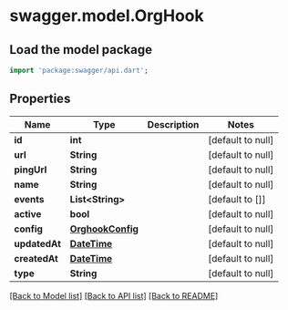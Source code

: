 # swagger.model.OrgHook

## Load the model package
```dart
import 'package:swagger/api.dart';
```

## Properties
Name | Type | Description | Notes
------------ | ------------- | ------------- | -------------
**id** | **int** |  | [default to null]
**url** | **String** |  | [default to null]
**pingUrl** | **String** |  | [default to null]
**name** | **String** |  | [default to null]
**events** | **List&lt;String&gt;** |  | [default to []]
**active** | **bool** |  | [default to null]
**config** | [**OrghookConfig**](OrghookConfig.md) |  | [default to null]
**updatedAt** | [**DateTime**](DateTime.md) |  | [default to null]
**createdAt** | [**DateTime**](DateTime.md) |  | [default to null]
**type** | **String** |  | [default to null]

[[Back to Model list]](../README.md#documentation-for-models) [[Back to API list]](../README.md#documentation-for-api-endpoints) [[Back to README]](../README.md)

